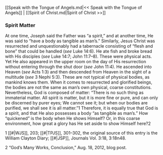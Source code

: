 [[Speak with the Tongue of Angels.md|<< Speak with the Tongue of Angels]]  |  [[Spirit of Christ.md|Spirit of Christ >>]]

### Spirit Matter
At one time, Joseph said the Father was “a spirit,” and at another time, He was said to “have a body as tangible as man’s.” Similarly, Jesus Christ was resurrected and unquestionably had a tabernacle consisting of “flesh and bone” that could be handled (*see* Luke 14:6). He ate fish and broke bread with His disciples (*see* Luke 14:7; John 11:7–8). These were physical acts. Yet He also appeared in the upper room on the day of His resurrection without entering through the shut door (*see* John 11:4). He ascended into Heaven (*see* Acts 1:3) and then descended from Heaven in the sight of a multitude (*see* 3 Nephi 5:3). These are not typical of physical bodies, as mankind knows them. When it comes to resurrected and glorified beings, the bodies are not the same as man’s own physical, coarse constitutions. Nevertheless, God is composed of matter: “There is no such thing as immaterial matter. All spirit is matter, but it is more fine or pure, and can only be discerned by purer eyes; We cannot see it; but when our bodies are purified, we shall see it is all matter.”1 Therefore, it is equally true that God is a spirit, and that He also possesses a body “as tangible as man’s.” How “quickened” is the body when He shows Himself? Or, in this coarse environment, how great a glory has He set aside to show Himself here?2



1
[[#|WJS]], 203; [[#|TPJS]], 301–302, the original source of this entry is the William Clayton Diary; [[#|JSP]], Journals Vol. 3:18, 3:18n48.


2 “God’s Many Works, Conclusion,” Aug. 18, 2012, blog post.